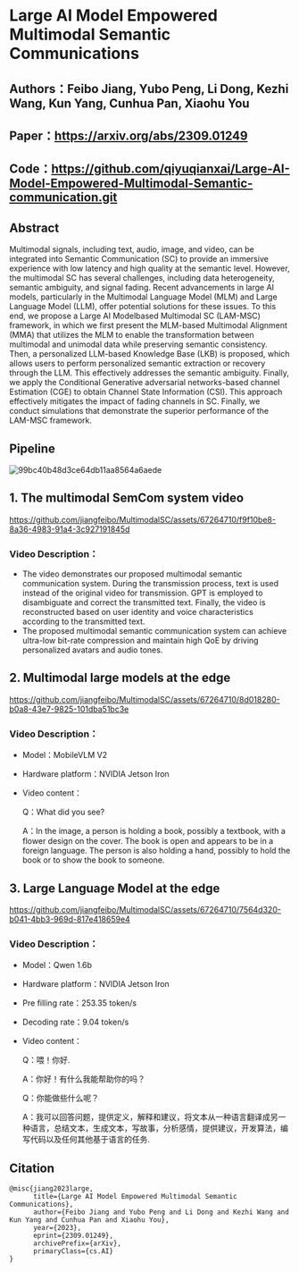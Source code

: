 # Large AI Model Empowered Multimodal Semantic Communications
## Authors：Feibo Jiang, Yubo Peng, Li Dong, Kezhi Wang, Kun Yang, Cunhua Pan, Xiaohu You
## Paper：https://arxiv.org/abs/2309.01249
## Code：https://github.com/qiyuqianxai/Large-AI-Model-Empowered-Multimodal-Semantic-communication.git
## Abstract


Multimodal signals, including text, audio, image, and video, can be integrated into Semantic Communication (SC) to provide an immersive experience with low latency and high quality at the semantic level. However, the multimodal SC has several challenges, including data heterogeneity, semantic ambiguity, and signal fading. Recent advancements in large AI models, particularly in the Multimodal Language Model (MLM) and Large Language Model (LLM), offer potential solutions for these issues. To this end, we propose a Large AI Modelbased Multimodal SC (LAM-MSC) framework, in which we first present the MLM-based Multimodal Alignment (MMA) that utilizes the MLM to enable the transformation between multimodal and unimodal data while preserving semantic consistency. Then, a personalized LLM-based Knowledge Base (LKB) is proposed, which allows users to perform personalized semantic extraction or recovery through the LLM. This effectively addresses the semantic ambiguity. Finally, we apply the Conditional Generative adversarial networks-based channel Estimation (CGE) to obtain Channel State Information (CSI). This approach effectively mitigates the impact of fading channels in SC. Finally, we conduct simulations that demonstrate the superior performance of the LAM-MSC framework.

## Pipeline
![99bc40b48d3ce64db11aa8564a6aede](https://github.com/jiangfeibo/MultimodalSC/assets/67264710/1714f017-7c7c-4c2e-8300-f0aa1fdb7a1e)

## 1. The multimodal SemCom system video
https://github.com/jiangfeibo/MultimodalSC/assets/67264710/f9f10be8-8a36-4983-91a4-3c927191845d
### Video Description：
  - The video demonstrates our proposed multimodal semantic communication system. During the transmission process, text is used instead of the original video for transmission. GPT is employed to disambiguate and correct the transmitted text. Finally, the video is reconstructed based on user identity and voice characteristics according to the transmitted text.
  - The proposed multimodal semantic communication system can achieve ultra-low bit-rate compression and maintain high QoE by driving personalized avatars and audio tones.
    
## 2. Multimodal large models at the edge
https://github.com/jiangfeibo/MultimodalSC/assets/67264710/8d018280-b0a8-43e7-9825-101dba51bc3e
### Video Description：
  - Model：MobileVLM V2
  - Hardware platform：NVIDIA Jetson Iron
  - Video content：
  
    Q：What did you see? 

    
    A：In the image, a person is holding a book, possibly a textbook, with a flower design on the cover. The book is open and appears to be in a foreign language. The person is also holding a hand, possibly to hold the book or to show the book to someone.
## 3. Large Language Model at the edge
https://github.com/jiangfeibo/MultimodalSC/assets/67264710/7564d320-b041-4bb3-969d-817e418659e4
### Video Description：
  - Model：Qwen 1.6b
  - Hardware platform：NVIDIA Jetson Iron
  - Pre filling rate：253.35 token/s
  - Decoding rate：9.04 token/s
  - Video content：

    Q：喂！你好.
  
  
    A：你好！有什么我能帮助你的吗？
  
    
    Q：你能做些什么呢？
  
    
    A：我可以回答问题，提供定义，解释和建议，将文本从一种语言翻译成另一种语言，总结文本，生成文本，写故事，分析感情，提供建议，开发算法，编写代码以及任何其他基于语言的任务.

## Citation   
```
@misc{jiang2023large,
      title={Large AI Model Empowered Multimodal Semantic Communications}, 
      author={Feibo Jiang and Yubo Peng and Li Dong and Kezhi Wang and Kun Yang and Cunhua Pan and Xiaohu You},
      year={2023},
      eprint={2309.01249},
      archivePrefix={arXiv},
      primaryClass={cs.AI}
}
```

